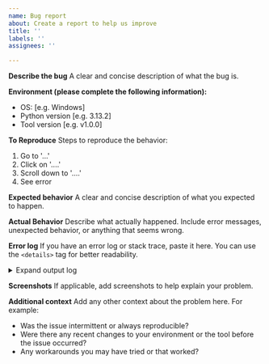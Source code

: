 ```yaml
---
name: Bug report
about: Create a report to help us improve
title: ''
labels: ''
assignees: ''

---
```


**Describe the bug**
A clear and concise description of what the bug is.

**Environment (please complete the following information):**
 - OS: [e.g. Windows]
 - Python version [e.g. 3.13.2]
 - Tool version [e.g. v1.0.0]

**To Reproduce**
Steps to reproduce the behavior:
1. Go to '...'
2. Click on '....'
3. Scroll down to '....'
4. See error

**Expected behavior**
A clear and concise description of what you expected to happen.

**Actual Behavior**
Describe what actually happened. Include error messages, unexpected behavior, or anything that seems wrong.

**Error log**
If you have an error log or stack trace, paste it here. You can use the `<details>` tag for better readability.

<details>
<summary>Expand output log</summary>
```
Insert your output log here...
```
</details>

**Screenshots**
If applicable, add screenshots to help explain your problem.

**Additional context**
Add any other context about the problem here. For example:
- Was the issue intermittent or always reproducible?
- Were there any recent changes to your environment or the tool before the issue occurred?
- Any workarounds you may have tried or that worked?
